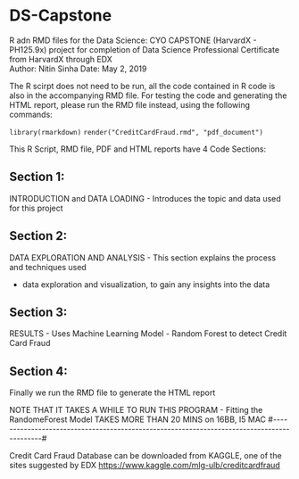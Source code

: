 # DS-Capstone

R adn RMD files for the Data Science: CYO CAPSTONE (HarvardX - PH125.9x) project for 
completion of Data Science Professional Certificate from HarvardX through EDX               
Author: Nitin Sinha
Date: May 2, 2019
                                                                                           
The R scirpt does not need to be run, all the code contained in R code is also in the 
accompanying RMD file. For testing the code and generating the HTML report, please 
run the RMD file instead, using the following commands:

``library(rmarkdown)``
``render("CreditCardFraud.rmd", "pdf_document")``

This R Script, RMD file, PDF and HTML reports have 4 Code Sections:
## Section 1:
INTRODUCTION and DATA LOADING - Introduces the topic and data used for this project

## Section 2:
DATA EXPLORATION AND ANALYSIS - This section explains the process and techniques used 
- data exploration and visualization, to gain any insights into the data

## Section 3:
RESULTS - Uses Machine Learning Model - Random Forest to detect Credit Card Fraud

## Section 4:
Finally we run the RMD file to generate the HTML report

NOTE THAT IT TAKES A WHILE TO RUN THIS PROGRAM - Fitting the RandomeForest Model
TAKES MORE THAN 20 MINS on 16BB, I5 MAC
#-------------------------------------------------------------------------------------------#

Credit Card Fraud Database can be downloaded from KAGGLE, one of the sites suggested by EDX
https://www.kaggle.com/mlg-ulb/creditcardfraud
